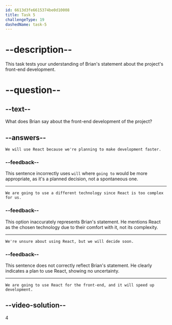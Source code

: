 ```yaml
---
id: 6613d3fe6615374be0d10008
title: Task 5
challengeType: 19
dashedName: task-5
---
```


<!--
AUDIO REFERENCE:
Brian: Well, we’re going to use a framework for the front-end, probably React. It's the technology we're most comfortable with, and it will make development faster.
-->

# --description--

This task tests your understanding of Brian's statement about the project's front-end development.

# --question--

## --text--

What does Brian say about the front-end development of the project?

## --answers--

`We will use React because we're planning to make development faster.`

### --feedback--

This sentence incorrectly uses `will` where `going to` would be more appropriate, as it's a planned decision, not a spontaneous one.

---

`We are going to use a different technology since React is too complex for us.`

### --feedback--

This option inaccurately represents Brian's statement. He mentions React as the chosen technology due to their comfort with it, not its complexity.

---

`We're unsure about using React, but we will decide soon.`

### --feedback--

This sentence does not correctly reflect Brian's statement. He clearly indicates a plan to use React, showing no uncertainty.

---

`We are going to use React for the front-end, and it will speed up development.`

## --video-solution--

4
